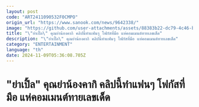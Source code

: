```yaml
---
layout: post
code: "ART2411090532F0CMPO"
origin_url: "https://www.sanook.com/news/9642338/"
image: "https://github.com/user-attachments/assets/88383b22-dc79-4c46-b0f1-13dcb6846bf7"
title: "\"ย่าเปิ้ล\" คุณย่าน้องคากิ คลิปนี้ทำแฟนๆ โฟกัสที่มือ แห่คอมเมนต์ทายเลขเด็ด"
description: "\"ย่าเปิ้ล\" คุณย่าน้องคากิ คลิปนี้ทำแฟนๆ โฟกัสที่มือ แห่คอมเมนต์ทายเลขเด็ด"
category: "ENTERTAINMENT"
language: "th"
date: 2024-11-09T05:36:08.705Z
---
```


# "ย่าเปิ้ล" คุณย่าน้องคากิ คลิปนี้ทำแฟนๆ โฟกัสที่มือ แห่คอมเมนต์ทายเลขเด็ด